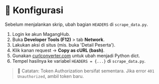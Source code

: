 # 🔧 Konfigurasi

Sebelum menjalankan skrip, ubah bagian `HEADERS` di `scrape_data.py`.

1. Login ke akun MagangHub.
2. Buka **Developer Tools (F12)** > tab **Network**.
3. Lakukan aksi di situs (mis. buka 'Detail Peserta').
4. Klik kanan request → **Copy as cURL (bash)**.
5. Gunakan [curlconverter.com](https://curlconverter.com) untuk ubah menjadi Python dict.
6. Tempel hasilnya ke variabel `HEADERS = {...}` di `scrape_data.py`.

> 🧠 Catatan: Token Authorization bersifat sementara. Jika error `401 Unauthorized`, ambil token baru.
